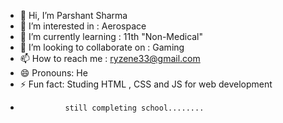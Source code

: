 - 👋 Hi, I’m Parshant Sharma
- 👀 I’m interested in : Aerospace
- 🌱 I’m currently learning : 11th "Non-Medical"
- 💞️ I’m looking to collaborate on : Gaming
- 📫 How to reach me : ryzene33@gmail.com
- 😄 Pronouns: He
- ⚡ Fun fact: Studing HTML , CSS and JS for web development
-               still completing school........ 

<!---
Pappu1333/Pappu1333 is a ✨ special ✨ repository because its `README.md` (this file) appears on your GitHub profile.
You can click the Preview link to take a look at your changes.
--->
